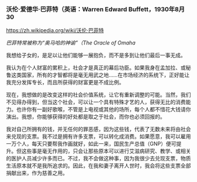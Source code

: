 ### 沃伦·爱德华·巴菲特（英语：Warren Edward Buffett，1930年8月30
https://zh.wikipedia.org/wiki/沃伦·巴菲特

_巴菲特常被称为“奥马哈的神谕”（The Oracle of Omaha_

我想给子女的，是足以让他们能够一展抱负，而不是多到让他们最后一事无成。

我认为在个人财富的累积上，社会才是真正的幕后功臣。如果我身在孟加拉、或秘鲁这类国家，所有的才智都将是毫无用武之地……在市场经济的系统下，正好能让我充分发挥专长，而且所获得的财富更是不成比例。

现在，我想做的是改变这样的社会价值系统，让它有重新调整的可能。当然，我们不见得办得到，但当这个社会，可以让一个具有特殊才艺的人，获得无比的消费能力。也许你有一副好歌喉，不管是上电视或其他的场所，每个人都不惜花大钱请你演出。我想，你能够获得的好处都是取之于社会，而你也必须回报的。

我对自己所拥有的钱，并无任何的罪恶感，因为这些钱，代表了无数未来将由社会来兑现的支票。我不过是拥有许多支票，可以转化成消费。如果愿意，我可以雇用一万个人，每天只要帮我作画就好，如此一来，国民生产总值（GNP）便可提升。但这些事是毫无作用的，只会让那些原本可以进行艾滋病研究、教学、或相关的医护人员减少许多而已。不过，我不会做这种事，因为我很少去兑现支票，物质生活原本就不是我所追求的。因此，在我和妻子离开人世时，我会将这些支票全部捐献出来，作为慈善之用。
